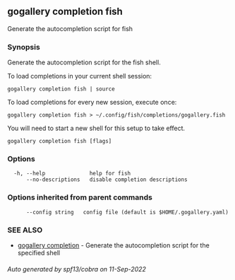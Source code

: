 ## gogallery completion fish

Generate the autocompletion script for fish

### Synopsis

Generate the autocompletion script for the fish shell.

To load completions in your current shell session:

	gogallery completion fish | source

To load completions for every new session, execute once:

	gogallery completion fish > ~/.config/fish/completions/gogallery.fish

You will need to start a new shell for this setup to take effect.


```
gogallery completion fish [flags]
```

### Options

```
  -h, --help              help for fish
      --no-descriptions   disable completion descriptions
```

### Options inherited from parent commands

```
      --config string   config file (default is $HOME/.gogallery.yaml)
```

### SEE ALSO

* [gogallery completion](gogallery_completion.md)	 - Generate the autocompletion script for the specified shell

###### Auto generated by spf13/cobra on 11-Sep-2022
